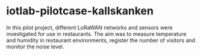 # iotlab-pilotcase-kallskanken
In this pilot project, different LoRaWAN networks and sensors were investigated for use in restaurants. The aim was to measure temperature and humidity in restaurant environments, register the number of visitors and monitor the noise level. 
